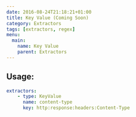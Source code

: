 ```yaml
---
date: 2016-08-24T21:18:21+01:00
title: Key Value (Coming Soon)
category: Extractors
tags: [extractors, regex]
menu:
  main:
    name: Key Value
    parent: Extractors
---
```


## Usage:

```yaml
extractors:
    - type: KeyValue
      name: content-type
      key: http:response:headers:Content-Type
```

